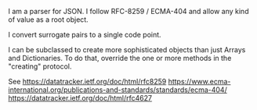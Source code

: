 I am a parser for JSON. I follow RFC-8259 / ECMA-404 and allow any kind of value as a root object.

I convert surrogate pairs to a single code point.

I can be subclassed to create more sophisticated objects than just Arrays and Dictionaries. To do that, override the one or more methods in the "creating" protocol.

See
https://datatracker.ietf.org/doc/html/rfc8259
https://www.ecma-international.org/publications-and-standards/standards/ecma-404/
https://datatracker.ietf.org/doc/html/rfc4627